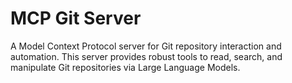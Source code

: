 # MCP Git Server

A Model Context Protocol server for Git repository interaction and automation. This server provides robust tools to read, search, and manipulate Git repositories via Large Language Models.
